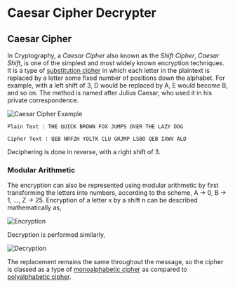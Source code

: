 Caesar Cipher Decrypter
=======================

## Caesar Cipher

In Cryptography, a *Caesar Cipher* also known as the *Shift Cipher*, *Caesar Shift*, is one of the simplest and most widely known encryption techniques. It is a type of [substitution cipher](https://en.wikipedia.org/wiki/Substitution_cipher) in which each letter in the plaintext is replaced by a letter some fixed number of positions down the alphabet.  For example, with a left shift of 3, D would be replaced by A, E would become B, and so on. The method is named after Julius Caesar, who used it in his private correspondence.

![Caesar Cipher Example](https://upload.wikimedia.org/wikipedia/commons/4/4a/Caesar_cipher_left_shift_of_3.svg "Caesar Cipher Example")

`Plain Text : THE QUICK BROWN FOX JUMPS OVER THE LAZY DOG`

`Cipher Text : QEB NRFZH YOLTK CLU GRJMP LSBO QEB IXWV ALD`

Deciphering is done in reverse, with a right shift of 3.

### Modular Arithmetic
The encryption can also be represented using modular arithmetic by first transforming the letters into numbers, according to the scheme, A → 0, B → 1, ..., Z → 25. Encryption of a letter x by a shift n can be described mathematically as,

![Encryption](https://wikimedia.org/api/rest_v1/media/math/render/svg/77b59c7a676a99610ddee4ffc305aa7f9cda3b1a "Encryption")

Decryption is performed similarly,

![Decryption](https://wikimedia.org/api/rest_v1/media/math/render/svg/8ed607e0202ff8d35aa41559f846cac9d358a362 "Decryption")

The replacement remains the same throughout the message, so the cipher is classed as a type of [monoalphabetic cipher](https://en.wikipedia.org/wiki/Monoalphabetic_substitution) as compared to [polyalphabetic cipher](https://en.wikipedia.org/wiki/Polyalphabetic_substitution).
